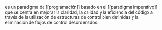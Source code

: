  es un paradigma de [[programación]]  basado en el [[paradigma imperativo]] que se centra en mejorar la claridad, la calidad y la eficiencia del código a través de la utilización de estructuras de control bien definidas y la eliminación de flujos de control desordenados. 
